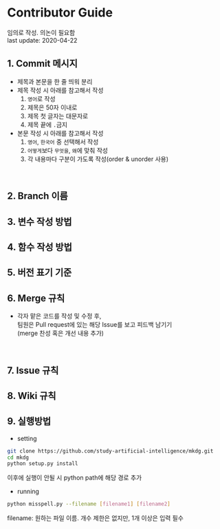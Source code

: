 # Contributor Guide
임의로 작성. 의논이 필요함<br>
last update: 2020-04-22
<br>

## 1. Commit 메시지
* 제목과 본문을 한 줄 띄워 분리
* 제목 작성 시 아래를 참고해서 작성
    1. ```영어```로 작성
    2. 제목은 50자 이내로
    3. 제목 첫 글자는 대문자로
    4. 제목 끝에 ```.```금지
* 본문 작성 시 아래를 참고해서 작성
  1. ```영어```, ```한국어``` 중 선택해서 작성
  2. ```어떻게```보다 ```무엇을```, ```왜```에 맞춰 작성
  3. 각 내용마다 구분이 가도록 작성(order & unorder 사용)

<br>

## 2. Branch 이름
## 3. 변수 작성 방법
## 4. 함수 작성 방법
## 5. 버전 표기 기준
## 6. Merge 규칙
* 각자 맡은 코드를 작성 및 수정 후,<br>
팀원은 Pull request에 있는 해당 Issue를 보고 피드백 남기기<br>
(merge 찬성 혹은 개선 내용 추가)
<br>

## 7. Issue 규칙
## 8. Wiki 규칙
## 9. 실행방법
* setting
```bash
git clone https://github.com/study-artificial-intelligence/mkdg.git
cd mkdg
python setup.py install
```
이후에 실행이 안될 시 python path에 해당 경로 추가
* running
```bash
python misspell.py --filename [filename1] [filename2]
```
filename: 원하는 파일 이름. 개수 제한은 없지만, 1개 이상은 입력 필수